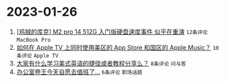 # 2023-01-26

1. [[鸡贼的库克] M2 pro 14 512G 入门版硬盘速度事件 似乎在重演](https://www.v2ex.com/t/910672) `12条评论` `MacBook Pro`
1. [如何在 Apple TV 上同时使用美区的 App Store 和国区的 Apple Music？](https://www.v2ex.com/t/910667) `10条评论` `Apple TV`
1. [大家有什么学习美式英语的捷径或者教程分享么？](https://www.v2ex.com/t/910665) `8条评论` `问与答`
1. [办公室卷王今天自愿去值班了…](https://www.v2ex.com/t/910675) `6条评论` `职场话题`
